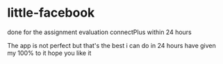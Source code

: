 # little-facebook
done for the assignment evaluation connectPlus within 24 hours

The app is not perfect but that's the best i can do in 24 hours have given my 100% to it hope you like it
